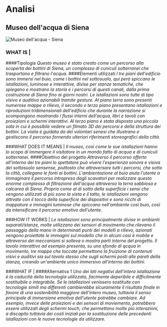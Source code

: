 # Analisi

## Museo dell'acqua di Siena
![Museo dell'acqua - Siena](http://www.studioazzurro.com/images/works/IMG-3449.jpg)

### WHAT IS |
####Tipologia 
*Questo museo è stato creato come un percorso alla scoperta dei bottini di Siena, un complesso di cuniculi sotterranei che trasportano e filtrano l'acqua.*
####Elementi utilizzati
*I tre piani dell'edificio sono immersi nel buio, come i bottini nel sottosuolo, qui però spiccano le istallazioni, luminose e interattive, divise per stanze tematiche, che spiegano e mostrano la storia e i percorsi di questi canali, dalla prima costruzione di Siena fino ai giorni nostri. Le istallazioni sono tutte di tipo visivo e auditivo azionabili tramite gesture.*
*Al piano terra sono presenti numerose mappe a rilievo, il secondo e terzo piano presentano istallazioni e riproduzioni tridimensionali dell'edificio che durante la narrazione si scompongono mostrando i flussi interni dell'acqua, libri e tavoli con proiezioni e schermi interattivi. Al terzo piano è stata disposta una piccola sala in cui è possibile vedere un filmato 3D dei percorsi e della struttura dei bottini. La visita è guidata da dei volontari senesi che illustrano e gestiscono il percorso fornendo ulteriori riferimenti storeografici della città.*

###WHAT DOES IT MEANS |
*Il museo, così come le sue istallazioni hanno lo scopo di immergere il visitatore in un mondo fatto di acqua e di cuniculi sotterranei.*
####Obiettivo del progetto
*Attraverso il percorso offerto all'interno dei tre piani lo spettatore può vivere l'esperienza sonora e visiva del sottosuolo sensense, piuttosto che attraversare tutti i percorsi, che sotto la città, collegano le fonti ai bottini. L'ambientazione al buio aiuta l'utente a immaginare il percorso intrapreso dagli scavatori per realizzare questo enorme complesso di filtrazione dell'acqua attraverso la terra sabbiosa e calcarea di Siena. Proprio come al di sotto della superficie i sensi che vengono utilizzati di più sono la vista e il tatto, le istallazioni vengono attivate con il tocco della superficie dei dispositivi e sono ricchi di mappature e immagini luminose che spiccano nell'ambiente così buio, così da intensificare il percorso emotivo dell'utente.*

###HOW IT WORKS | 
*Le istallazioni sono principalmente divise in ambienti separati/stanze, molte utilizzano dei sensori di movimento che rilevano il passaggio della mano in determinati punti dei modelli a rilievo, azionati vengono proiettate le immagini sul modello che in alcuni casi è mobile e attraverso dei meccanismi si solleva o mostra parti interne del progetto. Il tavolo interattivo ad esempio presenta, su uno sfondo di qcqua in movimento, tre mappe che toccate permettono la fruizione di contenuti visivi e auditivi sia sul tavolo stesso che sugli schermi posti alle pareti della stanza, creando un'ambiente unico immersivo all'interno dei bottini.*

###WHAT IF | 
####Alternativa 1
*Uno dei lati negativi dell'intera istallazione è la caducità della tecnologia utilizzata, facimente deperibile e difficilmente sostituibile o integrabile. Se le istallazioni venissero sostituite con tecnologie simili ma differenti cambierebbe sicuramente il risultato finale in favore di una sostenibilità maggiore dell'intero museo, tuttavia il senso principale di immersione emotiva dell'utente potrebbe cambiare. Ad esempio, invece delle proiezioni e dei sensori di moviemento, potrebbero essere utilizzati degli schermi touch, che permettono molte più interazioni, a discapito tuttavia dei costi iniziali per la sostituzione delle precedenti istallazioni con le nuove tecnologie da utilizzare.*
